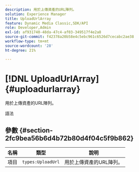 ```yaml
---
description: 用於上傳資產的URL陣列。
solution: Experience Manager
title: UploadUrlArray
feature: Dynamic Media Classic,SDK/API
role: Developer,Admin
exl-id: af931740-48da-47c4-af03-349517f4e2a8
source-git-commit: f42378a20b58e4c5ebc961c6526d7cecabc2ae38
workflow-type: tm+mt
source-wordcount: '28'
ht-degree: 21%

---
```


# [!DNL UploadUrlArray]{#uploadurlarray}

用於上傳資產的URL陣列。

語法

## 參數 {#section-2fc9bea56b6d4b72b80d4f04c5f9b862}

| 名稱 | 類型 | 說明 |
|---|---|---|
| 項目 | `types:UploadUrl` | 用於上傳資產的URL陣列。 |
